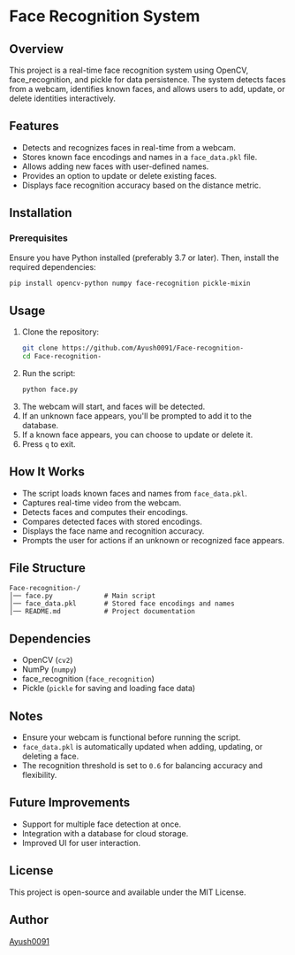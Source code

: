 # Face Recognition System

## Overview
This project is a real-time face recognition system using OpenCV, face_recognition, and pickle for data persistence. The system detects faces from a webcam, identifies known faces, and allows users to add, update, or delete identities interactively.

## Features
- Detects and recognizes faces in real-time from a webcam.
- Stores known face encodings and names in a `face_data.pkl` file.
- Allows adding new faces with user-defined names.
- Provides an option to update or delete existing faces.
- Displays face recognition accuracy based on the distance metric.

## Installation
### Prerequisites
Ensure you have Python installed (preferably 3.7 or later). Then, install the required dependencies:

```bash
pip install opencv-python numpy face-recognition pickle-mixin
```

## Usage
1. Clone the repository:
   ```bash
   git clone https://github.com/Ayush0091/Face-recognition-
   cd Face-recognition-
   ```
2. Run the script:
   ```bash
   python face.py
   ```
3. The webcam will start, and faces will be detected.
4. If an unknown face appears, you'll be prompted to add it to the database.
5. If a known face appears, you can choose to update or delete it.
6. Press `q` to exit.

## How It Works
- The script loads known faces and names from `face_data.pkl`.
- Captures real-time video from the webcam.
- Detects faces and computes their encodings.
- Compares detected faces with stored encodings.
- Displays the face name and recognition accuracy.
- Prompts the user for actions if an unknown or recognized face appears.

## File Structure
```
Face-recognition-/
│── face.py             # Main script
│── face_data.pkl       # Stored face encodings and names
│── README.md           # Project documentation
```

## Dependencies
- OpenCV (`cv2`)
- NumPy (`numpy`)
- face_recognition (`face_recognition`)
- Pickle (`pickle` for saving and loading face data)

## Notes
- Ensure your webcam is functional before running the script.
- `face_data.pkl` is automatically updated when adding, updating, or deleting a face.
- The recognition threshold is set to `0.6` for balancing accuracy and flexibility.

## Future Improvements
- Support for multiple face detection at once.
- Integration with a database for cloud storage.
- Improved UI for user interaction.

## License
This project is open-source and available under the MIT License.

## Author
[Ayush0091](https://github.com/Ayush0091)  


